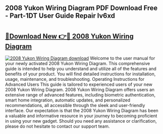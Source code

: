 ## 2008 Yukon Wiring Diagram PDF Download Free - Part-1DT User Guide Repair lv6xd

# <h2><a href="http://dfkyop0.blite.top/?on=2008+Yukon+Wiring+Diagram">🔗Download New 👉🔴 2008 Yukon Wiring Diagram</a></h2>

[![2008 Yukon Wiring Diagram download](https://i.imgur.com/lujVjoI.png)](http://dfkyop0.blite.top/?on=2008+Yukon+Wiring+Diagram)
Welcome to the user manual for your newly activated 2008 Yukon Wiring Diagram. This comprehensive guide is intended to help you understand and utilize all of the features and benefits of your product. You will find detailed instructions for installation, usage, maintenance, and troubleshooting. Operating Instructions for Advanced Users This guide is tailored to experienced users of your new 2008 Yukon Wiring Diagram. 2008 Yukon Wiring Diagram offers users an extensive range of advanced features, including biometric authentication, smart home integration, automatic updates, and personalized recommendations, all accessible through the sleek and user-friendly interface. Our expectation is that the 2008 Yukon Wiring Diagram has been a valuable and informative resource in your journey to becoming proficient in using your new gadget. Should you need any assistance or clarification, please do not hesitate to contact our support team.
